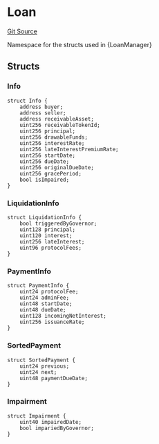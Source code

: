 # Loan

[Git Source](https://github.com/isle-labs/isle-contract/blob/69690fa7f99cb787956fc4bb0d751a45fe8f3519/contracts/libraries/types/DataTypes.sol)

Namespace for the structs used in {LoanManager}

## Structs

### Info

```solidity
struct Info {
    address buyer;
    address seller;
    address receivableAsset;
    uint256 receivableTokenId;
    uint256 principal;
    uint256 drawableFunds;
    uint256 interestRate;
    uint256 lateInterestPremiumRate;
    uint256 startDate;
    uint256 dueDate;
    uint256 originalDueDate;
    uint256 gracePeriod;
    bool isImpaired;
}
```

### LiquidationInfo

```solidity
struct LiquidationInfo {
    bool triggeredByGovernor;
    uint128 principal;
    uint120 interest;
    uint256 lateInterest;
    uint96 protocolFees;
}
```

### PaymentInfo

```solidity
struct PaymentInfo {
    uint24 protocolFee;
    uint24 adminFee;
    uint48 startDate;
    uint48 dueDate;
    uint128 incomingNetInterest;
    uint256 issuanceRate;
}
```

### SortedPayment

```solidity
struct SortedPayment {
    uint24 previous;
    uint24 next;
    uint48 paymentDueDate;
}
```

### Impairment

```solidity
struct Impairment {
    uint40 impairedDate;
    bool impariedByGovernor;
}
```
